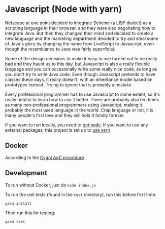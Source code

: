 # Javascript (Node with yarn)
Netscape at one point decided to integrate Scheme (a LISP dialect) as a scripting language in their browser, and they were also negotiating how to integrate Java. But then they changed their mind and decided to create a new language and the marketing department decided to try and steal some of Java's glory by changing the name from LiveScript to Javascript, even though the resemblance to Java was fairly superficial.

Some of the design decisions to make it easy to use turned out to be really bad and they haunt us to this day, but Javascript is also a really flexible language and you can occasionally write some really nice code, as long as you don't try to write Java code. Even though Javascript pretends to have classes these days, it really doesn't, with an inheritance model based on prototypes instead. Trying to ignore that is probably a mistake.

Every professional programmer has to use Javascript to some extent, so it's really helpful to learn how to use it better. There are probably also ten times as many non-professional programmers using Javascript, making it probably the most used language in the world. Crap language or not, it is many people's first love and they will hold it fondly forever.

If you want to run locally, you need to [get node](https://nodejs.org/en/). If you want to use any external packages, this project is set up to [use yarn](https://yarnpkg.com/)

## Docker
According to the [Cygni AoC procedure](https://github.com/cygni/aoc_example)

## Development

To run without Docker, just do `node index.js`

To run the unit tests (found in the `test` directory), run this before first time: 

`yarn install`

Then run this for testing:

`yarn test`